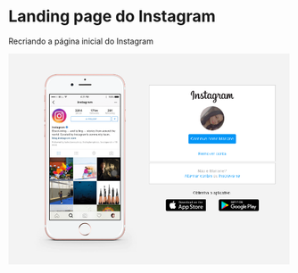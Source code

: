 # Landing page do Instagram 

Recriando a página inicial do Instagram 

![landing-page](./screenshot.png)